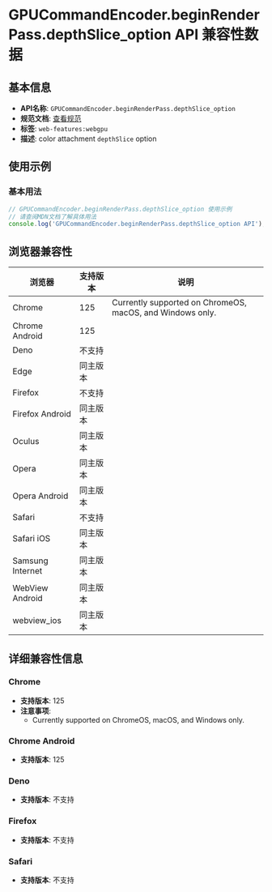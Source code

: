 # GPUCommandEncoder.beginRenderPass.depthSlice_option API 兼容性数据

## 基本信息

- **API名称**: `GPUCommandEncoder.beginRenderPass.depthSlice_option`
- **规范文档**: [查看规范](https://gpuweb.github.io/gpuweb/#dom-gpurenderpasscolorattachment-depthslice)
- **标签**: `web-features:webgpu`
- **描述**: color attachment `depthSlice` option

## 使用示例

### 基本用法

```javascript
// GPUCommandEncoder.beginRenderPass.depthSlice_option 使用示例
// 请查阅MDN文档了解具体用法
console.log('GPUCommandEncoder.beginRenderPass.depthSlice_option API');
```

## 浏览器兼容性

| 浏览器 | 支持版本 | 说明 |
|--------|----------|------|
| Chrome | 125 | Currently supported on ChromeOS, macOS, and Windows only. |
| Chrome Android | 125 |  |
| Deno | 不支持 |  |
| Edge | 同主版本 |  |
| Firefox | 不支持 |  |
| Firefox Android | 同主版本 |  |
| Oculus | 同主版本 |  |
| Opera | 同主版本 |  |
| Opera Android | 同主版本 |  |
| Safari | 不支持 |  |
| Safari iOS | 同主版本 |  |
| Samsung Internet | 同主版本 |  |
| WebView Android | 同主版本 |  |
| webview_ios | 同主版本 |  |

## 详细兼容性信息

### Chrome

- **支持版本**: 125
- **注意事项**:
  - Currently supported on ChromeOS, macOS, and Windows only.

### Chrome Android

- **支持版本**: 125

### Deno

- **支持版本**: 不支持

### Firefox

- **支持版本**: 不支持

### Safari

- **支持版本**: 不支持


